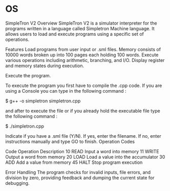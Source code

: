 # OS

SimpleTron V2
Overview
SimpleTron V2 is a simulator interpreter for the programs written in a language called Simpletron Machine language.
It allows users to load and execute programs using a specific set of operations.

Features
Load programs from user input or .sml files.
Memory consists of 10000 words broken up into 100 pages each holding 100 words.
Execute various operations including arithmetic, branching, and I/O.
Display register and memory states during execution.



Execute the program.

To execute the program you first have to compile the .cpp code. If you are using a Console you can type in the 
following command :

$ g++ -o simpletron simpletron.cpp

and after to execute the file or if you already hold the executable file type the following command :

$ ./simpletron.cpp

Indicate if you have a .sml file (Y/N).
If yes, enter the filename. If no, enter instructions manually and type GO to finish.
Operation Codes

Code	Operation	Description
10	READ	  Input a word into memory
11	WRITE	  Output a word from memory
20	LOAD	  Load a value into the accumulator
30	ADD	    Add a value from memory
45	HALT	  Stop program execution

Error Handling
The program checks for invalid inputs, file errors, and division by zero, providing feedback and dumping the current state for debugging.

